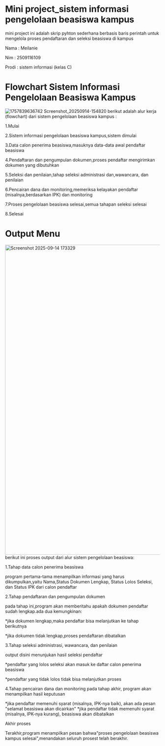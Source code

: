 # Mini project_sistem informasi pengelolaan beasiswa kampus
mini project ini adalah skrip pyhton sederhana berbasis baris perintah untuk mengelola proses pendaftaran dan seleksi beasiswa di kampus

Nama : Meilanie

Nim : 2509116109

Prodi : sistem informasi (kelas C)

# Flowchart Sistem Informasi Pengelolaan Beasiswa Kampus
![1757839636742 Screenshot_20250914-154820](https://github.com/user-attachments/assets/8e0a5acc-4bcf-4534-960f-bb18ace1ef1b)
berikut adalah alur kerja (flowchart) dari sistem pengelolaan beasiswa kampus :

1.Mulai

2.Sistem informasi pengelolaan beasiswa kampus,sistem dimulai

3.Data calon penerima beasiswa,masuknya data-data awal pendaftar beasiswa

4.Pendaftaran dan pengumpulan dokumen,proses pendaftar mengirimkan dokumen yang dibutuhkan

5.Seleksi dan penilaian,tahap seleksi administrasi dan,wawancara, dan penilaian

6.Pencairan dana dan monitoring,memeriksa kelayakan pendaftar (misalnya,berdasarkan IPK) dan monitoring

7.Proses pengelolaan beasiswa selesai,semua tahapan seleksi selesai

8.Selesai

# Output Menu
<img width="1919" height="1006" alt="Screenshot 2025-09-14 173329" src="https://github.com/user-attachments/assets/9ddcefa7-060e-4fda-a6ba-297277ceeea3" />
 berikut ini proses output dari alur sistem pengelolaan beasiswa:

 1.Tahap data calon penerima beasiswa

 program pertama-tama menampilkan informasi yang harus dikumpulkan,yaitu Nama,Status Dokumen Lengkap, Status Lolos Seleksi, dan Status IPK dari calon pendaftar

 2.Tahap pendaftaran dan pengumpulan dokumen

 pada tahap ini,program akan memberitahu apakah dokumen pendaftar sudah lengkap.ada dua kemungkinan:

   *jika dokumen lengkap,maka pendaftar bisa melanjutkan ke tahap berikutnya
 
   *jika dokumen tidak lengkap,proses pendaftaran dibatalkan

 3.Tahap seleksi administrasi, wawancara, dan penilaian

  output disini menunjukan hasil seleksi pendaftar

   *pendaftar yang lolos seleksi akan masuk ke daftar calon penerima beasiswa

   *pendaftar yang tidak lolos tidak bisa melanjutkan proses

 4.Tahap pencairan dana dan monitoring
  pada tahap akhir, program akan menampilkan hasil keputusan
  
  *jika pendaftar memenuhi syarat (misalnya, IPK-nya baik), akan ada pesan "selamat beasiswa akan dicairkan"
  *jika pendaftar tidak memenuhi syarat (misalnya, IPK-nya kurang), beasiswa akan dibatalkan

Akhir proses

Terakhir,program menampilkan pesan bahwa"proses pengelolaan beasiswa kampus selesai",menandakan seluruh prosest telah berakhir.
  

